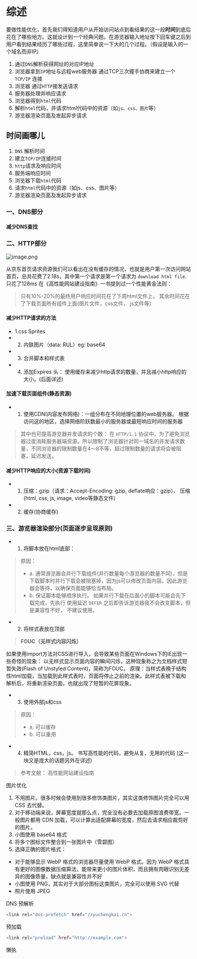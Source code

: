 # 综述
要做性能优化，首先我们得知道用户从开始访问站点到看结果的这一段**时间**到底后花在了哪些地方。这就设计到一个经典问题。在游览器输入地址按下回车键之后到用户看到结果经历了哪些过程，这里简单说一下大的几个过程。（假设是输入的一个域名而非IP）

1. 通过`DNS`解析获得网址的对应IP地址
2. 浏览器拿到`IP`地址与远程web服务器 通过TCP三次握手协商来建立一个 `TCP/IP` 连接
3. 浏览器 通过`HTTP`接发送请求
4. 服务器处理并响应请求
5. 浏览器得到`html`代码
6. 解析`html`代码，并请求html代码中的资源（如`js、css、图片`等）
6. 游览器渲染页面及发起异步请求

## 时间画哪儿

1. `DNS` 解析时间
2. 建立`TCP/IP`连接时间
3. `http`请求及响应时间
4. 服务端响应时间
5. 浏览器下载`html`代码
6. 请求`html`代码中的资源（如js、css、图片等）
7. 游览器渲染页面及发起异步请求

### 一、DNS部分

#### 减少DNS查找

### 二、HTTP部分

![image.png](https://upload-images.jianshu.io/upload_images/1877305-bd78409984445b3b.png?imageMogr2/auto-orient/strip%7CimageView2/2/w/1240)

从京东首页请求资源我们可以看出在没有缓存的情况，也就是用户第一次访问网站首页，总共花费了2.18s，其中第一个请求是第一个请求为 `download html file`. 只花了128ms
在《高性能网站建设指南》一书提到过一个性能黄金法则：

> 只有10%-20%的最终用户响应时间花在了下周html文件上， 其余时间花在了下载页面所有组件上面(图片文件，css文件， js文件等)

#### 减少HTTP请求的方法

* 1.css Sprites
* 2. 内联图片（data: RUL）eg: base64
* 3. 合并脚本和样式表
* 4. 添加Expires 头： 使用缓存来减少http请求的数量，并且减小http响应的大小。(后面详述)

#### 加速下载页面组件(静态资源)

* 1. 使用CDN(内容发布网络)：一组分布在不同地理位置的web服务器。 根据访问这的地区，选择网络阶跃数最小的服务器或最短响应时间的服务器
> 其中也可提高游览器并发请求的个数： 在 `HTTP/1.1` 协议中，为了避免浏览器过度消耗服务器端资源，所以限制了浏览器针对同一域名的并发请求数量，不同浏览器的限制数量在4～8不等，超过限制数量的请求将会被阻塞，延迟发送。

#### 减少HTTP响应的大小(资源下载时间)

* 1. 压缩：gzip（请求：Accept-Encoding: gzip, deflate响应：gzip）、  压缩(html, css, js, image, video等静态文件)
* 2. 缓存(协商缓存)

### 三、游览器渲染部分(页面逐步呈现原则)

* 1. 将脚本放在html底部：

> 原因：
> * a. 通常游览器会并行下载组件(并行数量每个游览器的数量不同)，但是下载脚本时并行下载会被阻塞掉，因为js可以修改页面内容。因此游览器会等待，以确保页面能够恰当布局。
> * b. 保证脚本能够顺序执行。 如果并行下载在后面小的脚本可能会先下载完成，先执行
> 使用延迟 `DEFER` 之后即告诉游览器我不会改变脚本，但是兼容性不好， 不建议使用。

* 2. 将样式表放在顶部

> **FOUC（无样式内容闪烁）**

如果使用import方法对CSS进行导入，会导致某些页面在Windows下的IE出现一些奇怪的现象：
以无样式显示页面内容的瞬间闪烁，这种现象称之为文档样式短暂失效(Flash of Unstyled Content)，简称为FOUC。
原理：当样式表晚于结构性html加载，当加载到此样式表时，页面将停止之前的渲染。此样式表被下载和解析后，将重新渲染页面，也就出现了短暂的花屏现象。

* 3. 使用外部js和css

> 原因：
> * a. 可以缓存
> * b. 可以重用

* 4. 精简HTML，css，js。 书写高性能的代码，避免从复、无用的代码 (这一块又是庞大的话题另外在详述)

> 参考文献： 高性能网站建设指南



图片优化
1. 不用图片。很多时候会使用到很多修饰类图片，其实这类修饰图片完全可以用 CSS 去代替。
2. 对于移动端来说，屏幕宽度就那么点，完全没有必要去加载原图浪费带宽。一般图片都用 CDN 加载，可以计算出适配屏幕的宽度，然后去请求相应裁剪好的图片。
3. 小图使用 base64 格式
4. 将多个图标文件整合到一张图片中（雪碧图）
5. 选择正确的图片格式：
  * 对于能够显示 WebP 格式的浏览器尽量使用 WebP 格式。因为 WebP 格式具有更好的图像数据压缩算法，能带来更小的图片体积，而且拥有肉眼识别无差异的图像质量，缺点就是兼容性并不好
  * 小图使用 PNG，其实对于大部分图标这类图片，完全可以使用 SVG 代替
  * 照片使用 JPEG

DNS 预解析
```js
<link rel="dns-prefetch" href="//yuchengkai.cn">
```
预加载
```js
<link rel="preload" href="http://example.com">
```
懒执